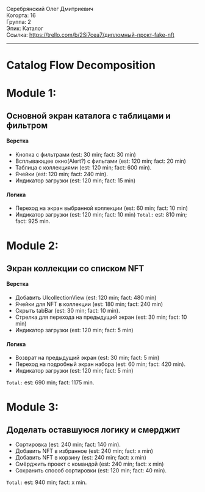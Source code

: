 Серебрянский Олег Дмитриевич
<br /> Когорта: 16
<br /> Группа: 2
<br /> Эпик: Каталог
<br /> Ссылка: https://trello.com/b/2Si7cea7/дипломный-прокт-fake-nft

<hr>

# Catalog Flow Decomposition

# Module 1:

## Основной экран каталога с таблицами и фильтром

#### Верстка
- Кнопка с фильтрами (est: 30 min; fact: 30 min)
- Всплывающее окно(Alert?) с фильтами (est: 120 min; fact: 20 min)
- Таблица с коллекциями (est: 120 min; fact: 600 min).
- Ячейки (est: 120 min; fact: 240 min).
- Индикатор загрузки (est: 120 min; fact: 15 min)



#### Логика
- Переход на экран выбранной коллекции (est: 60 min; fact: 10 min)
- Индикатор загрузки (est: 120 min; fact: 10 min)
`Total:` est: 810 min; fact: 925 min.


# Module 2:

## Экран коллекции со списком NFT

#### Верстка
- Добавить UIcollectionView (est: 120 min; fact: 480 min)
- Ячейки для NFT в коллекции (est: 180 min; fact: 240 min)
- Скрыть tabBar (est: 30 min; fact: 10 min).
- Стрелка для перехода на предыдущий экран (est: 30 min; fact: 10 min)
- Индикатор загрузки (est: 120 min; fact: 5 min)

#### Логика
- Возврат на предыдущий экран (est: 30 min; fact: 5 min)
- Переход на подробный экран набора (est: 60 min; fact: 420 min).
- Индикатор загрузки (est: 120 min; fact: 5 min)


`Total:` est: 690 min; fact: 1175 min.

# Module 3:

## Доделать оставшуюся логику и смерджит

- Сортировка (est: 240 min; fact: 140 min).
- Добавить NFT в избранное (est: 240 min; fact: x min)
- Добавить NFT в корзину (est: 240 min; fact: x min)
- Смёрджить проект с командой (est: 240 min; fact: x min)
- Сохранить способ сортировки (est: 120 min; fact: 40 min).

`Total:` est: 940 min; fact: x min.
